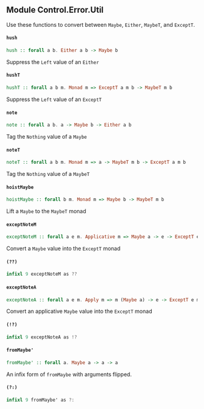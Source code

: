 ## Module Control.Error.Util

Use these functions to convert between `Maybe`, `Either`, `MaybeT`, and
`ExceptT`.

#### `hush`

``` purescript
hush :: forall a b. Either a b -> Maybe b
```

Suppress the `Left` value of an `Either`

#### `hushT`

``` purescript
hushT :: forall a b m. Monad m => ExceptT a m b -> MaybeT m b
```

Suppress the `Left` value of an `ExceptT`

#### `note`

``` purescript
note :: forall a b. a -> Maybe b -> Either a b
```

Tag the `Nothing` value of a `Maybe`

#### `noteT`

``` purescript
noteT :: forall a b m. Monad m => a -> MaybeT m b -> ExceptT a m b
```

Tag the `Nothing` value of a `MaybeT`

#### `hoistMaybe`

``` purescript
hoistMaybe :: forall b m. Monad m => Maybe b -> MaybeT m b
```

Lift a `Maybe` to the `MaybeT` monad

#### `exceptNoteM`

``` purescript
exceptNoteM :: forall a e m. Applicative m => Maybe a -> e -> ExceptT e m a
```

Convert a `Maybe` value into the `ExceptT` monad

#### `(??)`

``` purescript
infixl 9 exceptNoteM as ??
```

#### `exceptNoteA`

``` purescript
exceptNoteA :: forall a e m. Apply m => m (Maybe a) -> e -> ExceptT e m a
```

Convert an applicative `Maybe` value into the `ExceptT` monad

#### `(!?)`

``` purescript
infixl 9 exceptNoteA as !?
```

#### `fromMaybe'`

``` purescript
fromMaybe' :: forall a. Maybe a -> a -> a
```

An infix form of `fromMaybe` with arguments flipped.

#### `(?:)`

``` purescript
infixl 9 fromMaybe' as ?:
```


